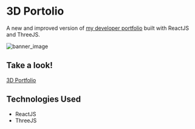 # 3D Portolio
A new and improved version of [my developer portfolio](https://seancurrlin.onrender.com/) built with ReactJS and ThreeJS.

![banner_image](https://i.imgur.com/jwsYgV5.png)

## Take a look!
[3D Portfolio](https://seancurrlin.com/)

## Technologies Used
* ReactJS
* ThreeJS